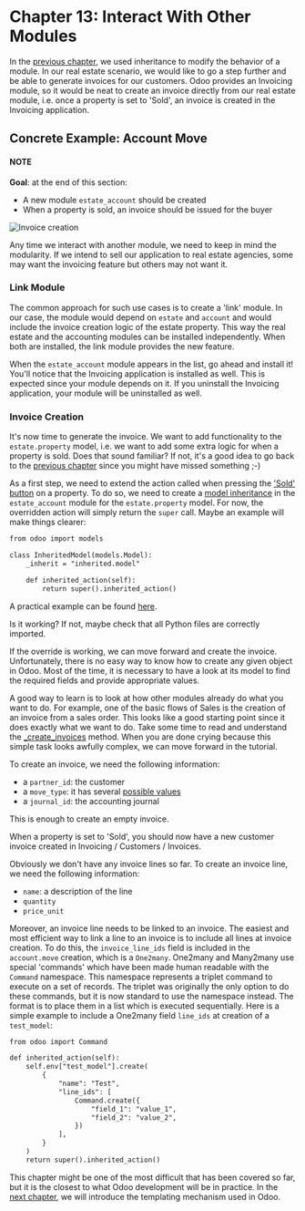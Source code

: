 # Chapter 13: Interact With Other Modules

In the [previous chapter](12_inheritance.md), we used inheritance to
modify the behavior of a module. In our real estate scenario, we would like to go a step further
and be able to generate invoices for our customers. Odoo provides an Invoicing module, so it
would be neat to create an invoice directly from our real estate module, i.e. once a property
is set to 'Sold', an invoice is created in the Invoicing application.

## Concrete Example: Account Move

#### NOTE
**Goal**: at the end of this section:

- A new module `estate_account` should be created
- When a property is sold, an invoice should be issued for the buyer

![Invoice creation](13_other_module/create_inv.gif)

Any time we interact with another module, we need to keep in mind the modularity. If we intend
to sell our application to real estate agencies, some may want the invoicing feature but
others may not want it.

### Link Module

The common approach for such use cases is to create a 'link' module. In our case, the module
would depend on `estate` and `account` and would include the invoice creation logic
of the estate property. This way the real estate and the accounting modules can be installed
independently. When both are installed, the link module provides the new feature.

When the `estate_account` module appears in the list, go ahead and install it! You'll notice that
the Invoicing application is installed as well. This is expected since your module depends on it.
If you uninstall the Invoicing application, your module will be uninstalled as well.

<a id="tutorials-server-framework-101-13-other-module-create"></a>

### Invoice Creation

It's now time to generate the invoice. We want to add functionality to the
`estate.property` model, i.e. we want to add some extra logic for when a property is sold.
Does that sound familiar? If not, it's a good idea to go back to the
[previous chapter](12_inheritance.md) since you might have missed
something ;-)

As a first step, we need to extend the action called when pressing the
['Sold' button](09_actions.md) on a property. To do so, we need to
create a [model inheritance](12_inheritance.md) in the `estate_account`
module for the `estate.property` model. For now, the overridden action will simply return the
`super` call. Maybe an example will make things clearer:

```default
from odoo import models

class InheritedModel(models.Model):
    _inherit = "inherited.model"

    def inherited_action(self):
        return super().inherited_action()
```

A practical example can be found
[here](https://github.com/odoo/odoo/blob/f1f48cdaab3dd7847e8546ad9887f24a9e2ed4c1/addons/event_sale/models/account_move.py#L7-L16).

Is it working? If not, maybe check that all Python files are correctly imported.

If the override is working, we can move forward and create the invoice. Unfortunately, there
is no easy way to know how to create any given object in Odoo. Most of the time, it is necessary
to have a look at its model to find the required fields and provide appropriate values.

A good way to learn is to look at how other modules already do what you want to do. For example, one of
the basic flows of Sales is the creation of an invoice from a sales order. This looks like a good
starting point since it does exactly what we want to do. Take some time to read and understand the
[\_create_invoices](https://github.com/odoo/odoo/blob/f1f48cdaab3dd7847e8546ad9887f24a9e2ed4c1/addons/sale/models/sale.py#L610-L717)
method. When you are done crying because this simple task looks awfully complex, we can move
forward in the tutorial.

To create an invoice, we need the following information:

- a `partner_id`: the customer
- a `move_type`: it has several [possible values](https://github.com/odoo/odoo/blob/f1f48cdaab3dd7847e8546ad9887f24a9e2ed4c1/addons/account/models/account_move.py#L138-L147)
- a `journal_id`: the accounting journal

This is enough to create an empty invoice.

When a property is set to 'Sold', you should now have a new customer invoice created in
Invoicing / Customers / Invoices.

Obviously we don't have any invoice lines so far. To create an invoice line, we need the following
information:

- `name`: a description of the line
- `quantity`
- `price_unit`

Moreover, an invoice line needs to be linked to an invoice. The easiest and most efficient way
to link a line to an invoice is to include all lines at invoice creation. To do this, the
`invoice_line_ids` field is included in the `account.move` creation, which is a
`One2many`. One2many and Many2many use special 'commands' which have been
made human readable with the `Command` namespace. This namespace represents
a triplet command to execute on a set of records. The triplet was originally the only option to
do these commands, but it is now standard to use the namespace instead. The format is to place
them in a list which is executed sequentially. Here is a simple example to include a One2many
field `line_ids` at creation of a `test_model`:

```default
from odoo import Command

def inherited_action(self):
    self.env["test_model"].create(
        {
            "name": "Test",
            "line_ids": [
                Command.create({
                    "field_1": "value_1",
                    "field_2": "value_2",
                })
            ],
        }
    )
    return super().inherited_action()
```

This chapter might be one of the most difficult that has been covered so far, but it is the closest
to what Odoo development will be in practice. In the [next chapter](14_qwebintro.md), we will introduce the templating mechanism used in Odoo.
